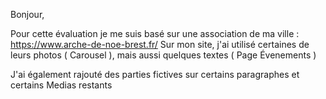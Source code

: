 Bonjour, 


Pour cette évaluation je me suis basé sur une association de ma ville : https://www.arche-de-noe-brest.fr/
Sur mon site, j'ai utilisé certaines de leurs photos ( Carousel ), mais aussi quelques textes ( Page Évenements )

J'ai également rajouté des parties fictives sur certains paragraphes et certains Medias restants
